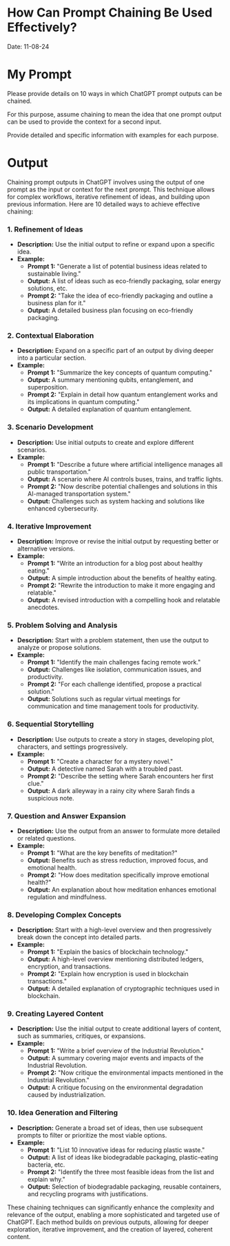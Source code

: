 # How Can Prompt Chaining Be Used Effectively?

Date: 11-08-24

# My Prompt

Please provide details on 10 ways in which ChatGPT prompt outputs can be chained. 

For this purpose, assume chaining to mean the idea that one prompt output can be used to provide the context for a second input. 

Provide detailed and specific information with examples for each purpose.

# Output

Chaining prompt outputs in ChatGPT involves using the output of one prompt as the input or context for the next prompt. This technique allows for complex workflows, iterative refinement of ideas, and building upon previous information. Here are 10 detailed ways to achieve effective chaining:

### 1. **Refinement of Ideas**
   - **Description:** Use the initial output to refine or expand upon a specific idea.
   - **Example:** 
     - **Prompt 1:** "Generate a list of potential business ideas related to sustainable living."
     - **Output:** A list of ideas such as eco-friendly packaging, solar energy solutions, etc.
     - **Prompt 2:** "Take the idea of eco-friendly packaging and outline a business plan for it."
     - **Output:** A detailed business plan focusing on eco-friendly packaging.

### 2. **Contextual Elaboration**
   - **Description:** Expand on a specific part of an output by diving deeper into a particular section.
   - **Example:** 
     - **Prompt 1:** "Summarize the key concepts of quantum computing."
     - **Output:** A summary mentioning qubits, entanglement, and superposition.
     - **Prompt 2:** "Explain in detail how quantum entanglement works and its implications in quantum computing."
     - **Output:** A detailed explanation of quantum entanglement.

### 3. **Scenario Development**
   - **Description:** Use initial outputs to create and explore different scenarios.
   - **Example:**
     - **Prompt 1:** "Describe a future where artificial intelligence manages all public transportation."
     - **Output:** A scenario where AI controls buses, trains, and traffic lights.
     - **Prompt 2:** "Now describe potential challenges and solutions in this AI-managed transportation system."
     - **Output:** Challenges such as system hacking and solutions like enhanced cybersecurity.

### 4. **Iterative Improvement**
   - **Description:** Improve or revise the initial output by requesting better or alternative versions.
   - **Example:**
     - **Prompt 1:** "Write an introduction for a blog post about healthy eating."
     - **Output:** A simple introduction about the benefits of healthy eating.
     - **Prompt 2:** "Rewrite the introduction to make it more engaging and relatable."
     - **Output:** A revised introduction with a compelling hook and relatable anecdotes.

### 5. **Problem Solving and Analysis**
   - **Description:** Start with a problem statement, then use the output to analyze or propose solutions.
   - **Example:**
     - **Prompt 1:** "Identify the main challenges facing remote work."
     - **Output:** Challenges like isolation, communication issues, and productivity.
     - **Prompt 2:** "For each challenge identified, propose a practical solution."
     - **Output:** Solutions such as regular virtual meetings for communication and time management tools for productivity.

### 6. **Sequential Storytelling**
   - **Description:** Use outputs to create a story in stages, developing plot, characters, and settings progressively.
   - **Example:**
     - **Prompt 1:** "Create a character for a mystery novel."
     - **Output:** A detective named Sarah with a troubled past.
     - **Prompt 2:** "Describe the setting where Sarah encounters her first clue."
     - **Output:** A dark alleyway in a rainy city where Sarah finds a suspicious note.

### 7. **Question and Answer Expansion**
   - **Description:** Use the output from an answer to formulate more detailed or related questions.
   - **Example:**
     - **Prompt 1:** "What are the key benefits of meditation?"
     - **Output:** Benefits such as stress reduction, improved focus, and emotional health.
     - **Prompt 2:** "How does meditation specifically improve emotional health?"
     - **Output:** An explanation about how meditation enhances emotional regulation and mindfulness.

### 8. **Developing Complex Concepts**
   - **Description:** Start with a high-level overview and then progressively break down the concept into detailed parts.
   - **Example:**
     - **Prompt 1:** "Explain the basics of blockchain technology."
     - **Output:** A high-level overview mentioning distributed ledgers, encryption, and transactions.
     - **Prompt 2:** "Explain how encryption is used in blockchain transactions."
     - **Output:** A detailed explanation of cryptographic techniques used in blockchain.

### 9. **Creating Layered Content**
   - **Description:** Use the initial output to create additional layers of content, such as summaries, critiques, or expansions.
   - **Example:**
     - **Prompt 1:** "Write a brief overview of the Industrial Revolution."
     - **Output:** A summary covering major events and impacts of the Industrial Revolution.
     - **Prompt 2:** "Now critique the environmental impacts mentioned in the Industrial Revolution."
     - **Output:** A critique focusing on the environmental degradation caused by industrialization.

### 10. **Idea Generation and Filtering**
   - **Description:** Generate a broad set of ideas, then use subsequent prompts to filter or prioritize the most viable options.
   - **Example:**
     - **Prompt 1:** "List 10 innovative ideas for reducing plastic waste."
     - **Output:** A list of ideas like biodegradable packaging, plastic-eating bacteria, etc.
     - **Prompt 2:** "Identify the three most feasible ideas from the list and explain why."
     - **Output:** Selection of biodegradable packaging, reusable containers, and recycling programs with justifications.

These chaining techniques can significantly enhance the complexity and relevance of the output, enabling a more sophisticated and targeted use of ChatGPT. Each method builds on previous outputs, allowing for deeper exploration, iterative improvement, and the creation of layered, coherent content.